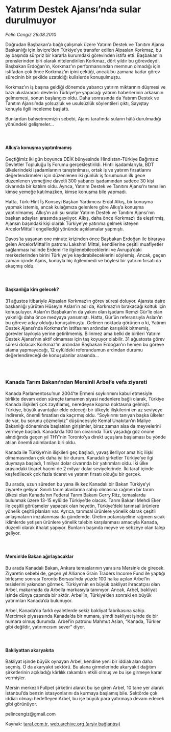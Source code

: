 # Yatırım Destek Ajansı’nda sular durulmuyor

*Pelin Cengiz 26.08.2010*

<div class="yazi"><p>Doğrudan Başbakan’a bağlı çalışmak üzere Yatırım Destek ve Tanıtım Ajansı Başkanlığı için İsviçre’den Türkiye’ye transfer edilen Alpaslan Korkmaz, bu ay başında sürpriz bir kararla kurumdaki görevinden istifa etti. Başbakan’ın prenslerinden biri olarak nitelendirilen Korkmaz, dört yıldır bu görevdeydi. Başbakan Erdoğan’ın, Korkmaz’ın performansından memnun olmadığı için istifadan çok önce Korkmaz’ın ipini çektiği, ancak bu zamana kadar görev sürecinin bir şekilde uzatıldığı kulislerde konuşulmuştu.</p>
<p>Korkmaz’ın iş başına geldiği dönemde yabancı yatırım miktarının düşmesi ve bazı uluslararası devlerin Türkiye’ye yapacağı yatırım haberlerinin arkasının gelmemesi, sonun başlangıcı oldu. Daha sonrasında da Yatırım Destek ve Tanıtım Ajansı’nda yolsuzluk ve usulsüzlük söylentileri çıktı, Sayıştay konuyla ilgili inceleme başlattı.</p>
<p>Bunlardan bahsetmemizin sebebi, Ajans tarafında suların hâlâ durulmadığı yönündeki gelişmeler...</p>
<h4> </h4>
<h4>Alkış’a konuşma yaptırılmamış</h4>
<p>Geçtiğimiz iki gün boyunca DEİK bünyesinde Hindistan-Türkiye Bağımsız Devletler Topluluğu İş Forumu gerçekleştirildi. Hintli işadamlarıyla, BDT ülkelerindeki işadamlarının tanıştırılması, ortak iş ve yatırım fırsatlarını değerlendirmeleri için düzenlenen iki günlük iş forumunun ilk gece düzenlenen yemeğine davetli 300 yabancı işadamından sadece 30 kişi civarında bir katılım oldu. Ayrıca, Yatırım Destek ve Tanıtım Ajansı’nı temsilen kimse yemeğe katılmazken, kimse konuşma bile yapmadı.</p>
<p>Hatta, Türk-Hint İş Konseyi Başkan Yardımcısı Erdal Alkış, bir konuşma yapmak istemiş, ancak kulağımıza gelenlere göre Alkış’a konuşma yaptırılmamış. Alkış’ın adı şu sıralar Yatırım Destek ve Tanıtım Ajansı’nın başkan adayları arasında sayılıyor. Alkış, daha önce Korkmaz’ı da eleştirmiş, Ajansın başındaki kişi olarak Türkiye’ye yatırıma gelmek isteyen ArcelorMittal’i engellediği yönünde açıklamalar yapmıştı.</p>
<p>Davos’ta yaşanan one minute krizinden önce Başbakan Erdoğan ile biraraya gelen ArcelorMittal’in patronu Lakshmi Mittal, kendilerine çeşitli muafiyetler sağlanması halinde Erdemir’le ilgilenebileceklerini ve Avrupa’daki merkezlerinden birini Türkiye’ye kaydırabileceklerini söylemiş. Ancak, geçen zaman içinde Ajans, konuyla hiç ilgilenmedi ve böylesi bir yatırım fırsatı da ekaçmış oldu.</p>
<h4> </h4>
<h4>Başkanlığa kim gelecek?</h4>
<p>31 ağustos itibariyle Alpaslan Korkmaz’ın görev süresi doluyor. Ajansta daire başkanlığı yürüten Hüseyin Aslan’ın adı da, Korkmaz’ın bırakacağı koltuk için konuşuluyor. Aslan’ın Başbakan’ın da yakını olan işadamı Remzi Gür’le olan yakınlığı daha önce medyaya yansımıştı. Hatta, Gür’ün referansıyla Aslan’ın bu göreve aday olduğu konuşulmuştu. Gelinen noktada görünen o ki, Yatırım Destek Ajansı’nda Korkmaz’ın istifasının ardından karışıklık bitmemiş, görevler layıkıyla yerine getirilmemiş. Bilinmez ama belki de birileri Yatırım Destek Ajansı’nın aktif olmaması için taş koyuyor olabilir. 31 ağustosta görev süresi dolacak Korkmaz’ın ardından Başbakan Erdoğan’ın hemen bu göreve atama yapmayacağı, 12 eylüldeki referandumun ardından durumu değerlendireceği de konuşulanlar arasında...</p>
<h3> </h3>
<h3>Kanada Tarım Bakanı’ndan Mersinli Arbel’e vefa ziyareti</h3>
<p>Kanada Parlamentosu’nun 2004’te Ermeni soykırımını kabul etmesiyle birlikte devam eden süreçte tamamen siyasi nedenlere bağlı olarak, Türkiye Kanada ilişkileri çok zayıflamış, neredeyse kopma noktasına gelmişti. Türkiye, büyük avantajlar elde edeceği bir ülkeyle ilişkilerini en az seviyeye indirerek, önemli fırsatları da kaçırmış oldu. “Soykırımı tanıyan başka ülkeler de var, bu sorunu çözmeliyiz” düşüncesiyle Kemal Unakıtan’ın Maliye Bakanlığı döneminde başlatılan girişimler, biraz zaman alsa da meyvelerini vermeye başladı. Kanada’da 100 bin civarında Türk yaşadığı göz önüne alındığında geçen yıl THY’nin Toronto’ya direkt uçuşlara başlaması bu yönde atılan önemli adımlardan biri oldu.</p>
<p>Kanada ile Türkiye’nin ilişkileri geç başladı, yavaş ilerliyor ama hiç ilişki olmamasından çok daha iyi bir durum. Kanadalı şirketler Türkiye’ye ilgi duymaya başladı, 1 milyar dolar civarında bir yatırımları oldu. İki ülke arasındaki ticaret hacmi de 2 milyar dolar seviyelerinde. İki taraf içinde keşfedilecek çok fazla ticaret ve yatırım fırsatı olduğu bir gerçek.</p>
<p>Bu arada, uzun süreden bu yana ilk kez Kanadalı bir Bakan Türkiye’yi ziyarete geliyor. Sınırlı tarım alanlarına sahip olmasına rağmen bir tarım ülkesi olan Kanada’nın Federal Tarım Bakanı Gerry Ritz, temaslarda bulunmak üzere 13-15 eylülde Türkiye’de olacak. Tarım Bakanı Mehdi Eker ile çeşitli görüşmeler yapacak olan heyetin, Türkiye’deki tarımsal ürünlere yönelik çeşitli planları var. Ayrıca, tarımsal ürünlere yönelik olarak çeşitli anlaşmaların imzalanması da gündemde. Üretim potansiyeline rağmen sıcak iklimlerde yetişen ürünlere yönelik talebin karşılanması amacıyla Kanada, düzenli olarak ithalat yapıyor. Bunların başında meyve ve sebzeye olan talep geliyor.</p>
<h4> </h4>
<h4>Mersin’de Bakan ağırlayacaklar</h4>
<p>Bu arada Kanadalı Bakan, Ankara temaslarının yanı sıra Mersin’e de girecek. Ziyaretin sebebi de, geçen yıl Alliance Grain Traders Income Fund ile yaptığı birleşme sonrası Toronto Borsası’nda yüzde 100 halka açılan Arbel’in tesislerini yakından görmek. Türkiye’nin en büyük bakliyat ihracatçısı olan Arbel, makarnada da Arbella markasıyla tanınıyor. Ancak, Arbel, bakliyat işinde dünya çapında bir aktör. Arbel’in, Türkiye’den sonraki en büyük yatırımları Kanada’da bulunuyor.</p>
<p>Arbel, Kanada’da farklı eyaletlerde sekiz bakliyat fabrikasına sahip. Mercimek piyasasında Kanada’da bir numara, şimdi bakliyat işinde de bir numara olmuş durumda. Arbel’in patronu Mahmut Aslan, “Kanada, Türkler gibi değildir, yatırımcısını sever” diyor.</p>
<h4> </h4>
<h4>Bakliyattan akaryakıta</h4>
<p>Bakliyat işinde büyük oynayan Arbel, kendine yeni bir iddialı alan daha seçmiş. O da akaryakıt sektörü. Bu alana girmelerinde akaryakıt dağıtım şirketlerinin açıkladığı kârlılık rakamları etkili olmuş ve bu işe girmeye karar vermişler.</p>
<p>Mersin merkezli Fullpet şirketini alarak bu işe giren Arbel, 10 tane yer alarak İstanbul’da benzin istasyonlarını da kurmaya başlamış bile. Sektörde çok iddialı olmayı hedefleyen Arbel, bu işe büyük para yatırmaya devam edecek gibi görünüyor.</p>
<p>pelincengiz@gmail.com</p></div>

Kaynak: [taraf.com.tr](http://www.taraf.com.tr:80/pelin-cengiz/makale-yatirim-destek-ajansi-nda-sular-durulmuyor.htm), [web.archive.org (arşiv bağlantısı)](http://web.archive.org/web/20100905070036/http://www.taraf.com.tr:80/pelin-cengiz/makale-yatirim-destek-ajansi-nda-sular-durulmuyor.htm)
